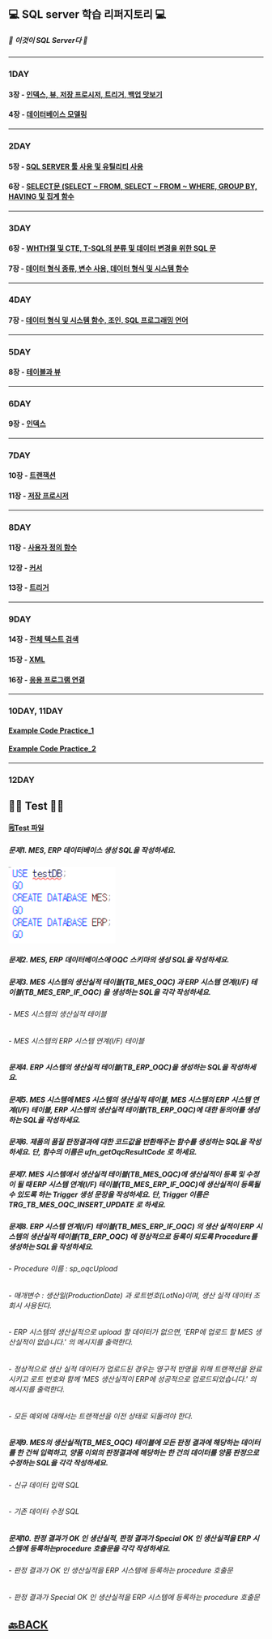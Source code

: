 ## 💻 SQL server 학습 리퍼지토리 💻

##### 📖 이것이 SQL Server다 📖
___ 
### 1DAY
#### 3장 - [인덱스, 뷰, 저장 프로시저, 트리거, 백업 맛보기](https://github.com/XOXOT/MS-SQL/blob/main/1DAY/3%EC%9E%A5.sql)
#### 4장 - [데이터베이스 모델링](https://github.com/XOXOT/MS-SQL/blob/main/1DAY/4%EC%9E%A590.sql)
___ 

### 2DAY
#### 5장 - [SQL SERVER 툴 사용 및 유틸리티 사용](https://github.com/XOXOT/MS-SQL/blob/main/2DAY/5%EC%9E%A5.sql)
#### 6장 - [SELECT문 (SELECT ~ FROM, SELECT ~ FROM ~ WHERE, GROUP BY, HAVING 및 집계 함수](https://github.com/XOXOT/MS-SQL/blob/main/2DAY/6-1%EC%9E%A5.sql)
___ 
### 3DAY 
#### 6장 - [WHTH절 및 CTE, T-SQL의 분류  및 데이터 변경을 위한 SQL 문](https://github.com/XOXOT/MS-SQL/blob/main/3DAY/6-2%EC%9E%A5.sql)
#### 7장 - [데이터 형식 종류, 변수 사용, 데이터 형식 및 시스템 함수](https://github.com/XOXOT/MS-SQL/blob/main/3DAY/7-1%EC%9E%A5.sql)
___ 
### 4DAY 
#### 7장 - [데이터 형식 및 시스템 함수, 조인, SQL 프로그래밍 언어](https://github.com/XOXOT/MS-SQL/blob/main/4DAY/7-2%EC%9E%A5.sql)
___ 
### 5DAY 
#### 8장 - [테이블과 뷰](https://github.com/XOXOT/MS-SQL/tree/main/5DAY)
___ 
### 6DAY 
#### 9장 - [인덱스](https://github.com/XOXOT/MS-SQL/blob/main/6DAY/9-1%EC%9E%A5.sql)
___ 
### 7DAY
#### 10장 - [트랜잭션](https://github.com/XOXOT/MS-SQL/blob/main/7DAY/10%EC%9E%A5.sql) 
#### 11장 - [저장 프로시저](https://github.com/XOXOT/MS-SQL/blob/main/7DAY/11-1%EC%9E%A5.sql) 
___ 
### 8DAY 
#### 11장 - [사용자 정의 함수](https://github.com/XOXOT/MS-SQL/blob/main/8DAY/11-2%EC%9E%A5.sql)
#### 12장 - [커서](https://github.com/XOXOT/MS-SQL/blob/main/8DAY/12%EC%9E%A5.sql)
#### 13장 - [트리거](https://github.com/XOXOT/MS-SQL/blob/main/8DAY/13%EC%9E%A5.sql) 
___ 
### 9DAY
#### 14장 - [전체 텍스트 검색](https://github.com/XOXOT/MS-SQL/blob/main/9DAY/14%EC%9E%A5.sql)
#### 15장 - [XML](https://github.com/XOXOT/MS-SQL/blob/main/9DAY/15%EC%9E%A5.sql)
#### 16장 - [응용 프로그램 연결](https://github.com/XOXOT/MS-SQL/blob/main/9DAY/16%EC%9E%A5.sql)
___ 
### 10DAY, 11DAY
#### [Example Code Practice_1](https://github.com/XOXOT/MS-SQL/tree/main/10DAY)
#### [Example Code Practice_2](https://github.com/XOXOT/MS-SQL/tree/main/11DAY)
___ 
### 12DAY
## ✍🏻 Test ✍🏻
#### [🗒Test 파일](https://github.com/XOXOT/MS-SQL/blob/main/12DAY/%EB%8D%B0%EC%9D%B4%ED%84%B0%EB%B2%A0%EC%9D%B4%EC%8A%A4%20%ED%8F%89%EA%B0%80.pdf)

##### 문제1. MES, ERP 데이터베이스 생성 SQL을 작성하세요.
![문제1](https://github.com/XOXOT/MS-SQL/blob/main/img/%EB%AC%B8%EC%A0%9C1.png)
##### 문제2. MES, ERP 데이터베이스에 OQC 스키마의 생성 SQL을 작성하세요. 

##### 문제3. MES 시스템의 생산실적 테이블(TB_MES_OQC) 과 ERP 시스템 연계(I/F) 테이블(TB_MES_ERP_IF_OQC) 을 생성하는 SQL을 각각 작성하세요.
######      - MES 시스템의 생산실적 테이블
######      - MES 시스템의 ERP 시스템 연계(I/F) 테이블

##### 문제4. ERP 시스템의 생산실적 테이블(TB_ERP_OQC)을 생성하는 SQL을 작성하세요.

##### 문제5. MES 시스템에 MES 시스템의 생산실적 테이블, MES 시스템의 ERP 시스템 연계(I/F) 테이블, ERP 시스템의 생산실적 테이블(TB_ERP_OQC)에 대한 동의어를 생성하는 SQL을 작성하세요.

##### 문제6. 제품의 품질 판정결과에 대한 코드값을 반환해주는 함수를 생성하는 SQL을 작성하세요. 단, 함수의 이름은 ufn_getOqcResultCode 로 하세요.

##### 문제7. MES 시스템에서 생산실적 테이블(TB_MES_OQC)에 생산실적이 등록 및 수정이 될 때 ERP 시스템 연계(I/F) 테이블(TB_MES_ERP_IF_OQC)에 생산실적이 등록될 수 있도록 하는 Trigger 생성 문장을 작성하세요. 단, Trigger 이름은 TRG_TB_MES_OQC_INSERT_UPDATE 로 하세요.

##### 문제8. ERP 시스템 연계(I/F) 테이블(TB_MES_ERP_IF_OQC) 의 생산 실적이 ERP 시스템의 생산실적 테이블(TB_ERP_OQC) 에 정상적으로 등록이 되도록 Procedure를 생성하는 SQL을 작성하세요.
######       - Procedure 이름 : sp_oqcUpload
######       - 매개변수 : 생산일(ProductionDate) 과 로트번호(LotNo)이며, 생산 실적 데이터 조회시 사용된다.
######       - ERP 시스템의 생산실적으로 upload 할 데이터가 없으면, 'ERP에 업로드 할 MES 생산실적이 없습니다.' 의 메시지를 출력한다. 
######       - 정상적으로 생산 실적 데이터가 업로드된 경우는 영구적 반영을 위해 트랜잭션을 완료시키고 로트 번호와 함께 ‘MES 생산실적이 ERP에 성공적으로 업로드되었습니다.' 의 메시지를 출력한다.
######       - 모든 예외에 대해서는 트랜잭션을 이전 상태로 되돌려야 한다.

##### 문제9. MES의 생산실적(TB_MES_OQC) 테이블에 모든 판정 결과에 해당하는 데이터를 한 건씩 입력하고, 양품 이외의 판정결과에 해당하는 한 건의 데이터를 양품 판정으로 수정하는 SQL을 각각 작성하세요.
######      - 신규 데이터 입력 SQL
######      - 기존 데이터 수정 SQL

##### 문제10. 판정 결과가 OK 인 생산실적, 판정 결과가 Special OK 인 생산실적을 ERP 시스템에 등록하는procedure 호출문을 각각 작성하세요.
######      - 판정 결과가 OK 인 생산실적을 ERP 시스템에 등록하는 procedure 호출문
######      - 판정 결과가 Special OK 인 생산실적을 ERP 시스템에 등록하는 procedure 호출문

## [🔙BACK](https://github.com/XOXOT?tab=repositories)
